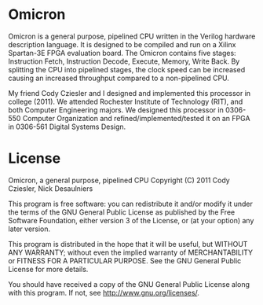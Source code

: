 # Omicron

Omicron is a general purpose, pipelined CPU written in the Verilog hardware
description language. It is designed to be compiled and run on a Xilinx
Spartan-3E FPGA evaluation board. The Omicron contains five stages: Instruction
Fetch, Instruction Decode, Execute, Memory, Write Back. By splitting the CPU
into pipelined stages, the clock speed can be increased causing an increased
throughput compared to a non-pipelined CPU.

My friend Cody Cziesler and I designed and implemented this processor in
college (2011).  We attended Rochester Institute of Technology (RIT), and both
Computer Engineering majors.  We designed this processor in 0306-550 Computer
Organization and refined/implemented/tested it on an FPGA in 0306-561 Digital
Systems Design.

# License

Omicron, a general purpose, pipelined CPU
Copyright (C) 2011  Cody Cziesler, Nick Desaulniers

This program is free software: you can redistribute it and/or modify
it under the terms of the GNU General Public License as published by
the Free Software Foundation, either version 3 of the License, or
(at your option) any later version.

This program is distributed in the hope that it will be useful,
but WITHOUT ANY WARRANTY; without even the implied warranty of
MERCHANTABILITY or FITNESS FOR A PARTICULAR PURPOSE.  See the
GNU General Public License for more details.

You should have received a copy of the GNU General Public License
along with this program.  If not, see http://www.gnu.org/licenses/.

